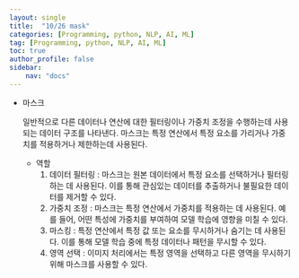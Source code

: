 ```yaml
---
layout: single
title:  "10/26 mask"
categories: [Programming, python, NLP, AI, ML]
tag: [Programming, python, NLP, AI, ML]
toc: true
author_profile: false
sidebar:
    nav: "docs"
---
```


* 마스크

  일반적으로 다른 데이터나 연산에 대한 필터링이나 가중치 조정을 수행하는데 사용되는 데이터 구조를 나타낸다. 마스크는 특정 연산에서 특정 요소를 가리거나 가중치를 적용하거나 제한하는데 사용된다.

  * 역할
    1. 데이터 필터링 : 마스크는 원본 데이터에서 특정 요소를 선택하거나 필터링하는 데 사용된다. 이를 통해 관심있는 데이터를 추출하거나 불필요한 데이터를 제거할 수 있다.
    2. 가중치 조정 : 마스크는 특정 연산에서 가중치를 적용하는 데 사용된다. 예를 들어, 어떤 특성에 가중치를 부여하여 모델 학습에 영향을 미칠 수 있다.
    3. 마스킹 : 특정 연산에서 특정 값 또는 요소를 무시하거나 숨기는 데 사용된다. 이를 통해 모델 학습 중에 특정 데이터나 패턴을 무시할 수 있다.
    4. 영역 선택 : 이미지 처리에서는 특정 영역을 선택하고 다른 영역을 무시하기 위해 마스크를 사용할 수 있다.